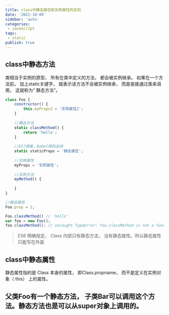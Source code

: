 ```yaml
---
title: class中静态属性和实例属性的区别
date: '2021-10-09'
sidebar: 'auto'
categories:
 - javascript
tags:
 - static
publish: true
---
```


## class中静态方法
类相当于实例的原型， 所有在类中定义的方法， 都会被实例继承。 如果在一个方法前， 加上static关键字， 就表示该方法不会被实例继承， 而是直接通过类来调用， 这就称为“ 静态方法”。
```js
class Foo {
	constructor() {
		this.myProps2 = '实例属性2';
	}
	
	//静态方法
	static classMethod() {
		return 'hello';
	}
	
	//ES7提案，Babel转码支持
	static staticProps = '静态属性';
	
	//实例属性
	myProps = '实例属性';
	
	//实例方法
	myMethod() {
		
	}
}

//静态属性
Foo.prop = 1;

Foo.classMethod() // 'hello'
var foo = new Foo();
foo.classMethod(); // uncaught TypeError: foo.classMethod is not a function
```
> ES6 明确规定， Class 内部只有静态方法， 没有静态属性。所以静态属性只能写在外面

## class中静态属性
静态属性指的是 Class 本身的属性， 即Class.propname， 而不是定义在实例对象（ this） 上的属性。

## 父类Foo有一个静态方法， 子类Bar可以调用这个方法。静态方法也是可以从super对象上调用的。